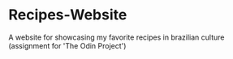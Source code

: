 # Recipes-Website
A website for showcasing my favorite recipes in brazilian culture (assignment for 'The Odin Project')
